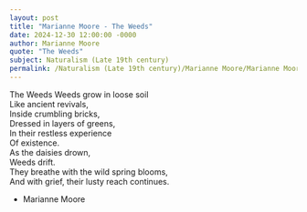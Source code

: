 ```yaml
---
layout: post
title: "Marianne Moore - The Weeds"
date: 2024-12-30 12:00:00 -0000
author: Marianne Moore
quote: "The Weeds"
subject: Naturalism (Late 19th century)
permalink: /Naturalism (Late 19th century)/Marianne Moore/Marianne Moore - The Weeds
---
```


The Weeds
Weeds grow in loose soil  
Like ancient revivals,  
Inside crumbling bricks,  
Dressed in layers of greens,  
In their restless experience  
Of existence.  
As the daisies drown,  
Weeds drift.  
They breathe with the wild spring blooms,  
And with grief, their lusty reach continues.

- Marianne Moore
